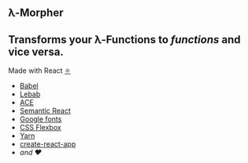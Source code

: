 ## λ-Morpher

## Transforms your λ-Functions to _functions_ and vice versa.

Made with React [⚛️](https://facebook.github.io/react/)

 * [Babel](https://babeljs.io/)
 * [Lebab](https://lebab.io/)
 * [ACE](https://ace.c9.io/)
 * [Semantic React](http://react.semantic-ui.com/)
 * [Google fonts](https://fonts.google.com/)
 * [CSS Flexbox](https://developer.mozilla.org/en-US/docs/Web/CSS/CSS_Flexible_Box_Layout/Using_CSS_flexible_boxes)
 * [Yarn](https://yarnpkg.com/en/)
 * [create-react-app](https://github.com/facebookincubator/create-react-app)
 * _and ❤️_
